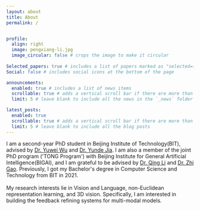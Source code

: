 ```yaml
---
layout: about
title: About
permalink: /


profile:
  align: right
  image: pengxiang-li.jpg
  image_circular: false # crops the image to make it circular
  
Selected_papers: true # includes a list of papers marked as "selected={true}"
Social: false # includes social icons at the bottom of the page

announcements:
  enabled: true # includes a list of news items
  scrollable: true # adds a vertical scroll bar if there are more than 3 news items
  limit: 5 # leave blank to include all the news in the `_news` folder

latest_posts:
  enabled: true
  scrollable: true # adds a vertical scroll bar if there are more than 3 new posts items
  limit: 5 # leave blank to include all the blog posts
---
```

I am a second-year PhD student in Beijing Institute of Technology(BIT), advised by <a href="https://wu-yuwei-bit.github.io/" target="_blank">Dr. Yuwei Wu</a> and <a
                      href="https://scholar.google.com/citations?user=Sl6TV7gAAAAJ&hl=en/" target="_blank">Dr. Yunde
                      Jia</a>.
                    I am also a member of the joint PhD program ('TONG Program') with Beijing Institute for General
                    Artificial Intelligence(BIGAI), and I am grateful to be advised by <a href="https://liqing.io/"
                      target="_blank">Dr. Qing Li</a> and <a href="https://zhigao2017.github.io/" target="_blank">Dr.
                      Zhi Gao</a>.
                    Previously, I got my Bachelor's degree in Computer Science and Technology from BIT in 2021.
                    <br><br>
                    My research interests lie in Vision and Language, non-Euclidean representation learning, and 3D
                    vision.
                    Specifically, I am interested in building the feedback refining systems for multi-modal models.
                    
